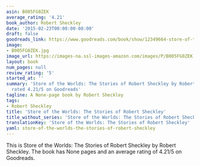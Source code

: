 ```yaml
---
asin: B005FG0ZEK
average_rating: '4.21'
book_author: Robert Sheckley
date: '2015-02-23T00:00:00-08:00'
draft: false
goodreads_link: https://www.goodreads.com/book/show/12349664-store-of-the-worlds
image:
- B005FG0ZEK.jpg
image_url: https://images-na.ssl-images-amazon.com/images/P/B005FG0ZEK.01._SCLZZZZZZZ.jpg
layout: book
num_pages: null
review_rating: '5'
started_at: ''
summary: 'Store of the Worlds: The Stories of Robert Sheckley by Robert Sheckley -
  rated 4.21/5 on Goodreads'
tagline: A None-page book by Robert Sheckley
tags:
- Robert Sheckley
title: 'Store of the Worlds: The Stories of Robert Sheckley'
title_without_series: 'Store of the Worlds: The Stories of Robert Sheckley'
translationKey: 'Store of the Worlds: The Stories of Robert Sheckley'
yaml: store-of-the-worlds-the-stories-of-robert-sheckley
---
```


This is Store of the Worlds: The Stories of Robert Sheckley by Robert Sheckley. The book has None pages and an average rating of 4.21/5 on Goodreads.